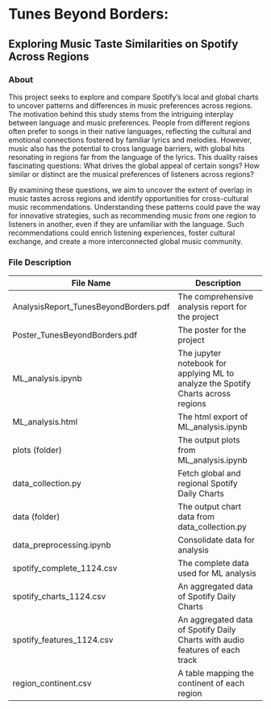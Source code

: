 # Tunes Beyond Borders: 
## Exploring Music Taste Similarities on Spotify Across Regions

### About
This project seeks to explore and compare Spotify’s local and global charts to uncover patterns and differences in music preferences across regions. The motivation behind this study stems from the intriguing interplay between language and music preferences. People from different regions often prefer to songs in their native languages, reflecting the cultural and emotional connections fostered by familiar lyrics and melodies. However, music also has the potential to cross language barriers, with global hits resonating in regions far from the language of the lyrics. This duality raises fascinating questions: What drives the global appeal of certain songs? How similar or distinct are the musical preferences of listeners across regions?

By examining these questions, we aim to uncover the extent of overlap in music tastes across regions and identify opportunities for cross-cultural music recommendations. Understanding these patterns could pave the way for innovative strategies, such as recommending music from one region to listeners in another, even if they are unfamiliar with the language. Such recommendations could enrich listening experiences, foster cultural exchange, and create a more interconnected global music community.

### File Description
| File Name | Description |
| --- | --- |
| AnalysisReport_TunesBeyondBorders.pdf | The comprehensive analysis report for the project |
| Poster_TunesBeyondBorders.pdf | The poster for the project |
| ML_analysis.ipynb | The jupyter notebook for applying ML to analyze the Spotify Charts across regions |
| ML_analysis.html | The html export of ML_analysis.ipynb |
| plots (folder) | The output plots from ML_analysis.ipynb |
| data_collection.py | Fetch global and regional Spotify Daily Charts |
| data (folder) | The output chart data from data_collection.py |
| data_preprocessing.ipynb | Consolidate data for analysis |
| spotify_complete_1124.csv | The complete data used for ML analysis |
| spotify_charts_1124.csv | An aggregated data of Spotify Daily Charts |
| spotify_features_1124.csv | An aggregated data of Spotify Daily Charts with audio features of each track |
| region_continent.csv | A table mapping the continent of each region |
